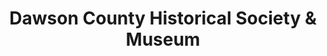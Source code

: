 ---
layout: repo
title: "Dawson County Historical Society & Museum"
id: 11426
permalink: repos/11426/
---